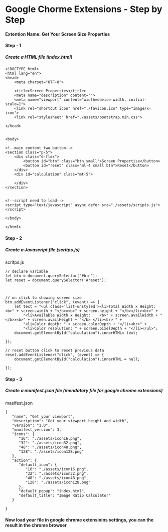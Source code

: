 # Google Chorme Extensions - Step by Step

#### Extention Name: Get Your Screen Size Properties


#### Step - 1

##### Create a HTML file (index.html) 


```   
<!DOCTYPE html>
<html lang="en">
<head>
    <meta charset="UTF-8">

    <title>Screen Properties</title>
    <meta name="description" content="">
    <meta name="viewport" content="width=device-width, initial-scale=1">
    <link rel="shortcut icon" href="./favicon.ico" type="image/x-icon">
    <link rel="stylesheet" href="./assets/bootstrap.min.css">

</head>


<body>

<!--main content two button-->
<section class="p-5">
    <div class="d-flex">
        <button id="btn" class="btn small">Screen Propertise</button>
        <button id="reset" class="ml-4 small btn">Reset</button>
    </div>
    <div id="calculation" class="mt-5">

    </div>
</section>


<!--script need to load-->
<script type="text/javascript" async defer src="./assets/scripts.js"></script>

</body>

</html>

```

#### Step - 2

##### Create a Javascript file (scritps.js)
scritps.js

```
// declare variable
let btn = document.querySelector("#btn");
let reset = document.querySelector('#reset');



// on click to showing screen size
btn.addEventListener("click", (event) => {
    let text = "<ul class='list-unstyled'><li>Total Width x Height:    <b>" + screen.width + "</b>x<b>" + screen.height + "</b></li><br>" +
        "<li>Available Width x Height:    <b>" + screen.availWidth + "</b>x<b>" + screen.availHeight + "</b> </li><br> " +
        "<li>Color depth: " + screen.colorDepth + "</li><br>" +
        "<li>Color resolution: " + screen.pixelDepth + "</li></ul>";
    document.getElementById("calculation").innerHTML= text;

});

// reset button click to reset previous data
reset.addEventListener("click", (event) => {
    document.getElementById("calculation").innerHTML = null;

});

```


#### Step - 3

##### Create a manifest.json file (mendatory file for google chrome extensions)
masifest.json
```
{
   "name": "Get your viewport",
   "description": "Get your viewport height and width",
   "version": "1.0",
   "manifest_version": 3,
   "icons": {
      "16": "./assets/icon16.png",
      "32": "./assets/icon32.png",
      "48": "./assets/icon48.png",
      "128": "./assets/icon128.png"
   },
   "action": {
      "default_icon": {
         "16": "./assets/icon16.png",
         "32": "./assets/icon32.png",
         "48": "./assets/icon48.png",
         "128": "./assets/icon128.png"
      },
      "default_popup": "index.html",
      "default_title": "Image Ratio Calculator"
   }

}

```

#### Now load your file in google chrome extensioins settings, you can the result in the chrome browser
